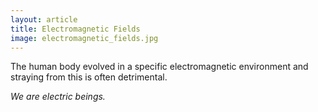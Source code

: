 ```yaml
---
layout: article
title: Electromagnetic Fields
image: electromagnetic_fields.jpg
---
```


The human body evolved in a specific electromagnetic environment and straying from this is often detrimental.

*We are electric beings.*